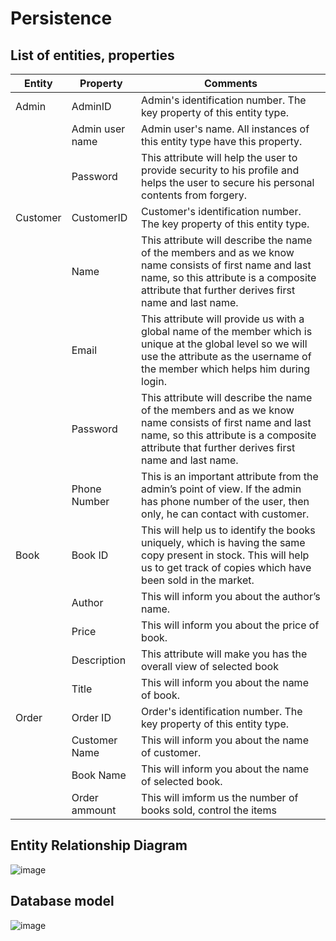 # Persistence
## List of entities, properties
|  Entity 	|   Property	|   Comments	|
|---	|---	|---	|
|  Admin 	|   AdminID	| Admin's identification number. The key property of this entity type.	|
|   	|  Admin user name 	| Admin user's name. All instances of this entity type have this property.	|
|   	|  Password 	|  This attribute will help the user to provide security to his profile and helps the user to secure his personal contents from forgery. 	|
|  Customer 	|   CustomerID	|   Customer's identification number. The key property of this entity type. 	|
|   	|   Name	|  This attribute will describe the name of the members and as we know name consists of first name and last name, so this attribute is a composite attribute that further derives first name and last name.	|
|   	|   Email	|  This attribute will provide us with a global name of the member which is unique at the global level so we will use the attribute as the username of the member which helps him during login. 	|
|   	|   Password	|  This attribute will describe the name of the members and as we know name consists of first name and last name, so this attribute is a composite attribute that further derives first name and last name. 	|
|   	|  Phone Number 	|  This is an important attribute from the admin’s point of view. If the admin has phone number of the user, then only, he can contact with customer. 	|
| Book  	|  Book ID 	|   This will help us to identify the books uniquely, which is having the same copy present in stock. This will help us to get track of copies which have been sold in the market.	|
|   	|   Author	|   This will inform you about the author’s name.	|
|   	| Price  	|  This will inform you about the price of book. 	|
|   	|  Description 	|   This attribute will make you has the overall view of selected book	|
|   	|   Title	|  This will inform you about the name of book. 	|
|   Order	|   	Order ID|  Order's identification number. The key property of this entity type. 	|
|   	|  Customer Name 	|   This will inform you about the name of customer.	|
|   	|   Book Name	|  This will inform you about the name of selected book. 	|
|   	|   Order ammount	|  This will imform us the number of books sold, control the items 	|
## Entity Relationship Diagram
![image](https://user-images.githubusercontent.com/85243027/143510487-9b6dc286-5860-4f44-b662-7b858eae7587.png)
## Database model
![image](https://user-images.githubusercontent.com/85243027/143510211-ef83d412-afe8-469a-85cd-edf2ad92a228.png)



